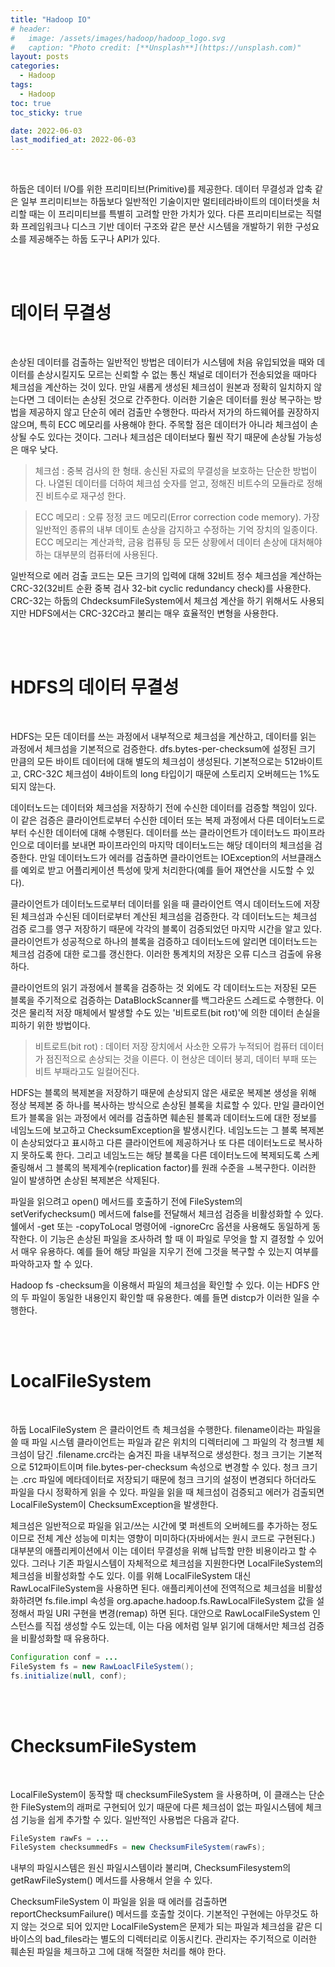 ```yaml
---
title: "Hadoop IO"
# header:
#   image: /assets/images/hadoop/hadoop_logo.svg
#   caption: "Photo credit: [**Unsplash**](https://unsplash.com)"
layout: posts
categories:
  - Hadoop
tags:
  - Hadoop
toc: true
toc_sticky: true

date: 2022-06-03
last_modified_at: 2022-06-03
---
```


<br>

하둡은 데이터 I/O를 위한 프리미티브(Primitive)를 제공한다. 데이터 무결성과 압축 같은 일부 프리미티브는 하둡보다 일반적인 기술이지만 멀티테라바이트의 데이터셋을 처리할 때는 이 프리미티브를 특별히 고려할 만한 가치가 있다. 다른 프리미티브로는 직렬화 프레임워크나 디스크 기반 데이터 구조와 같은 분산 시스템을 개발하기 위한 구성요소를 제공해주는 하둡 도구나 API가 있다.

<br><br>

# 데이터 무결성

<br>

손상된 데이터를 검출하는 일반적인 방법은 데이터가 시스템에 처음 유입되었을 때와 데이터를 손상시킬지도 모르는 신뢰할 수 없는 통신 채널로 데이터가 전송되었을 때마다 체크섬을 계산하는 것이 있다. 만일 새롭게 생성된 체크섬이 원본과 정확히 일치하지 않는다면 그 데이터는 손상된 것으로 간주한다. 이러한 기술은 데이터를 원상 복구하는 방법을 제공하지 않고 단순히 에러 검출만 수행한다. 따라서 저가의 하드웨어를 권장하지 않으며, 특히 ECC 메모리를 사용해야 한다. 주목할 점은 데이터가 아니라 체크섬이 손상될 수도 있다는 것이다. 그러나 체크섬은 데이터보다 훨씬 작기 때문에 손상될 가능성은 매우 낮다.

> 체크섬 : 중복 검사의 한 형태. 송신된 자료의 무결성을 보호하는 단순한 방법이다. 나열된 데이터를 더하여 체크섬 숫자를 얻고, 정해진 비트수의 모듈라로 정해진 비트수로 재구성 한다.

> ECC 메모리 : 오류 정정 코드 메모리(Error correction code memory). 가장 일반적인 종류의 내부 데이토 손상을 감지하고 수정하는 기억 장치의 일종이다. ECC 메모리는 계산과학, 금융 컴퓨팅 등 모든 상황에서 데이터 손상에 대처해야 하는 대부분의 컴퓨터에 사용된다.

일반적으로 에러 검출 코드는 모든 크기의 입력에 대해 32비트 정수 체크섬을 계산하는 CRC-32(32비트 순환 중복 검사 32-bit cyclic redundancy check)를 사용한다. CRC-32는 하둡의 ChdecksumFileSystem에서 체크섬 계산을 하기 위해서도 사용되지만 HDFS에서는 CRC-32C라고 불리는 매우 효율적인 변형을 사용한다.

<br><br>

# HDFS의 데이터 무결성

<br>

HDFS는 모든 데이터를 쓰는 과정에서 내부적으로 체크섬을 계산하고, 데이터를 읽는 과정에서 체크섬을 기본적으로 검증한다. dfs.bytes-per-checksum에 설정된 크기 만큼의 모든 바이트 데이터에 대해 별도의 체크섬이 생성된다. 기본적으로는 512바이트고, CRC-32C 체크섬이 4바이트의 long 타입이기 때문에 스토리지 오버헤드는 1%도 되지 않는다.

데이터노드는 데이터와 체크섬을 저장하기 전에 수신한 데이터를 검증할 책임이 있다. 이 같은 검증은 클라이언트로부터 수신한 데이터 또는 복제 과정에서 다른 데이터노드로부터 수신한 데이터에 대해 수행된다. 데이터를 쓰는 클라이언트가 데이터노드 파이프라인으로 데이터를 보내면 파이프라인의 마지막 데이터노드는 해당 데이터의 체크섬을 검증한다. 만일 데이터노드가 에러를 검출하면 클라이언트는 IOException의 서브클래스를 예외로 받고 어플리케이션 특성에 맞게 처리한다(예를 들어 재연산을 시도할 수 있다).

클라이언트가 데이터노드로부터 데이터를 읽을 때 클라이언트 역시 데이터노드에 저장된 체크섬과 수신된 데이터로부터 계산된 체크섬을 검증한다. 각 데이터노드는 체크섬 검증 로그를 영구 저장하기 때문에 각각의 블록이 검증되었던 마지막 시간을 알고 있다. 클라이언트가 성공적으로 하나의 블록을 검증하고 데이터노드에 알리면 데이터노드는 체크섬 검증에 대한 로그를 갱신한다. 이러한 통계치의 저장은 오류 디스크 검출에 유용하다.

클라이언트의 읽기 과정에서 블록을 검증하는 것 외에도 각 데이터노드는 저장된 모든 블록을 주기적으로 검증하는 DataBlockScanner를 백그라운드 스레드로 수행한다. 이것은 물리적 저장 매체에서 발생할 수도 있는 '비트로트(bit rot)'에 의한 데이터 손실을 피하기 위한 방법이다.

> 비트로트(bit rot) : 데이터 저장 장치에서 사소한 오류가 누적되어 컴퓨터 데이터가 점진적으로 손상되는 것을 이른다. 이 현상은 데이터 붕괴, 데이터 부패 또는 비트 부패라고도 일컬어진다.

HDFS는 블록의 복제본을 저장하기 때문에 손상되지 않은 새로운 복제본 생성을 위해 정상 복제본 중 하나를 복사하는 방식으로 손상된 블록을 치료할 수 있다. 만일 클라이언트가 블록을 읽는 과정에서 에러를 검출하면 훼손된 블록과 데이터노드에 대한 정보를 네임노드에 보고하고 ChecksumException을 발생시킨다. 네임노드는 그 블록 복제본이 손상되었다고 표시하고 다른 클라이언트에 제공하거나 또 다른 데이터노드로 복사하지 못하도록 한다. 그리고 네임노드는 해당 블록을 다른 데이터노드에 복제되도록 스케줄링해서 그 블록의 복제계수(replication factor)를 원래 수준을 ㅗ복구한다. 이러한 일이 발생하면 손상된 복제본은 삭제된다.

파일을 읽으려고 open() 메서드를 호출하기 전에 FileSystem의 setVerifychecksum() 메서드에 false를 전달해서 체크섬 검증을 비활성화할 수 있다. 쉘에서 -get 또는 -copyToLocal 명령어에 -ignoreCrc 옵션을 사용해도 동일하게 동작한다. 이 기능은 손상된 파일을 조사하려 할 때 이 파일로 무엇을 할 지 결정할 수 있어서 매우 유용하다. 예를 들어 해당 파일을 지우기 전에 그것을 복구할 수 있는지 여부를 파악하고자 할 수 있다.

Hadoop fs -checksum을 이용해서 파일의 체크섬을 확인할 수 있다. 이는 HDFS 안의 두 파일이 동일한 내용인지 확인할 때 유용한다. 예를 들면 distcp가 이러한 일을 수행한다.

<br><br>

# LocalFileSystem

<br>

하둡 LocalFileSystem 은 클라이언트 측 체크섬을 수행한다. filename이라는 파일을 쓸 때 파일 시스템 클라이언트는 파일과 같은 위치의 디렉터리에 그 파일의 각 청크별 체크섬이 담긴 .filename.crc라는 숨겨진 파을 내부적으로 생성한다. 청크 크기는 기본적으로 512파이트이며 file.bytes-per-checksum 속성으로 변경할 수 있다. 청크 크기는 .crc 파일에 메타데이터로 저장되기 때문에 청크 크기의 설정이 변경되다 하더라도 파일을 다시 정확하게 읽을 수 있다. 파일을 읽을 때 체크섬이 검증되고 에러가 검출되면 LocalFileSystem이 ChecksumException을 발생한다.

체크섬은 일반적으로 파일을 읽고/쓰는 시간에 몇 퍼센트의 오버헤드를 추가하는 정도이므로 전체 계산 성능에 미치는 영향이 미미하다(자바에서는 원시 코드로 구현된다.) 대부분의 애플리케이션에서 이는 데이터 무결성을 위해 납득할 만한 비용이라고 할 수 있다. 그러나 기존 파일시스템이 자체적으로 체크섬을 지원한다면 LocalFileSystem의 체크섬을 비활성화할 수도 있다. 이를 위해 LocalFileSystem 대신 RawLocalFileSystem을 사용하면 된다. 애플리케이션에 전역적으로 체크섬을 비활성화하려면 fs.file.impl 속성을 org.apache.hadoop.fs.RawLocalFileSystem 값을 설정해서 파일 URI 구현을 변경(remap) 하면 된다. 대안으로 RawLocalFileSystem 인스턴스를 직접 생성할 수도 있는데, 이는 다음 에처럼 일부 읽기에 대해서만 체크섬 검증을 비활성화할 때 유용하다.

```java
Configuration conf = ...
FileSystem fs = new RawLoaclFileSystem();
fs.initialize(null, conf);
```

<br><br>

# ChecksumFileSystem

<br>

LocalFileSystem이 동작할 때 checksumFileSystem 을 사용하며, 이 클래스는 단순한 FileSystem의 래퍼로 구현되어 있기 때문에 다른 체크섬이 없는 파일시스템에 체크섬 기능을 쉽게 추가할 수 있다. 일반적인 사용법은 다음과 같다.

```java
FileSystem rawFs = ...
FileSystem checksummedFs = new ChecksumFileSystem(rawFs);
```

내부의 파일시스템은 원신 파일시스템이라 불리며, ChecksumFilesystem의 getRawFileSystem() 메서드를 사용해서 얻을 수 있다.

ChecksumFileSystem 이 파일을 읽을 때 에러를 검출하면 reportChecksumFailure() 메서드를 호출할 것이다. 기본적인 구현에는 아무것도 하지 않는 것으로 되어 있지만 LocalFileSystem은 문제가 되는 파일과 체크섬을 같은 디바이스의 bad_files라는 별도의 디렉터리로 이동시킨다. 관리자는 주기적으로 이러한 훼손된 파일을 체크하고 그에 대해 적절한 처리를 해야 한다.
